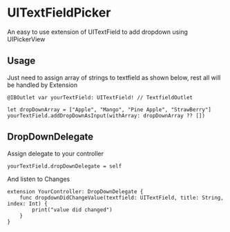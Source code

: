 # UITextFieldPicker
An easy to use extension of UITextField to add dropdown using UIPickerView

## Usage
Just need to assign array of strings to textfield as shown below, rest all will be handled by Extension
```
@IBOutlet var yourTextField: UITextField! // TextfieldOutlet

let dropDownArray = ["Apple", "Mango", "Pine Apple", "StrawBerry"]
yourTextField.addDropDownAsInput(withArray: dropDownArray ?? [])
```
## DropDownDelegate
Assign delegate to your controller 
```
yourTextField.dropDownDelegate = self
```
And listen to Changes
```
extension YourController: DropDownDelegate {
    func dropdownDidChangeValue(textfield: UITextField, title: String, index: Int) {
        print("value did changed")
    }
}

```
